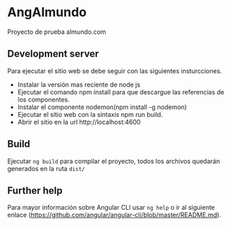 # AngAlmundo

Proyecto de prueba almundo.com

## Development server

Para ejecutar el sitio web se debe seguir con las siguientes insturcciones.

- Instalar la versión mas reciente de node js 
- Ejecutar el comando npm install para que descargue las referencias de los componentes.
- Instalar el componente nodemon(npm install -g nodemon)
- Ejecutar el sitio web con la sintaxis npm run build.
- Abrir el sitio en la url http://localhost:4600

## Build

Ejecutar `ng build` para compilar el proyecto, todos los archivos quedarán generados en la ruta `dist/`

## Further help

Para mayor información sobre Angular CLI usar  `ng help` o ir al siguiente enlace (https://github.com/angular/angular-cli/blob/master/README.md).
